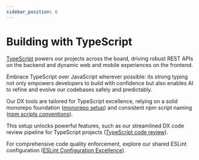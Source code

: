 ```yaml
---
sidebar_position: 6
---
```


# Building with TypeScript

[TypeScript](https://pagopa.github.io/technology-radar/languages-and-frameworks/typescript.html)
powers our projects across the board, driving robust REST APIs on the backend
and dynamic web and mobile experiences on the frontend.

Embrace TypeScript over JavaScript wherever possible: its strong typing not only
empowers developers to build with confidence but also enables AI to refine and
evolve our codebases safely and predictably.

Our DX tools are tailored for TypeScript excellence, relying on a solid monorepo
foundation ([monorepo setup](../monorepository-setup.md)) and consistent npm
script naming ([npm scripts conventions](./npm-scripts.md)).

This setup unlocks powerful features, such as our streamlined DX code review
pipeline for TypeScript projects ([TypeScript code review](./code-review.md)).

For comprehensive code quality enforcement, explore our shared ESLint
configuration ([ESLint Configuration Excellence](./eslint-config.md)).
